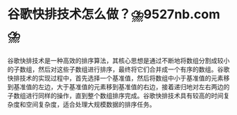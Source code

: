 # 谷歌快排技术怎么做？⛈️9527nb.com⛈️

谷歌快排技术是一种高效的排序算法，其核心思想是通过不断地将数组分割成较小的子数组，然后对这些子数组进行排序，最终将它们合并成一个有序的数组。谷歌快排技术的实现过程中，首先选择一个基准值，然后将数组中小于基准值的元素移到基准值的左边，大于基准值的元素移到基准值的右边，接着递归地对左右两边的子数组进行同样的操作，直到整个数组排序完成。谷歌快排技术具有较高的时间复杂度和空间复杂度，适合处理大规模数据的排序任务。